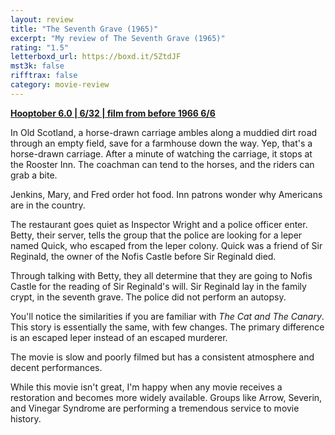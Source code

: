 ```yaml
---
layout: review
title: "The Seventh Grave (1965)"
excerpt: "My review of The Seventh Grave (1965)"
rating: "1.5"
letterboxd_url: https://boxd.it/5ZtdJF
mst3k: false
rifftrax: false
category: movie-review
---
```


<b><a href="https://boxd.it/pPVYg/detail">Hooptober 6.0 | 6/32 | film from before 1966 6/6</a></b>

In Old Scotland, a horse-drawn carriage ambles along a muddied dirt road through an empty field, save for a farmhouse down the way. Yep, that's a horse-drawn carriage. After a minute of watching the carriage, it stops at the Rooster Inn. The coachman can tend to the horses, and the riders can grab a bite.

Jenkins, Mary, and Fred order hot food. Inn patrons wonder why Americans are in the country.

The restaurant goes quiet as Inspector Wright and a police officer enter. Betty, their server, tells the group that the police are looking for a leper named Quick, who escaped from the leper colony. Quick was a friend of Sir Reginald, the owner of the Nofis Castle before Sir Reginald died.

Through talking with Betty, they all determine that they are going to Nofis Castle for the reading of Sir Reginald's will. Sir Reginald lay in the family crypt, in the seventh grave. The police did not perform an autopsy.

You'll notice the similarities if you are familiar with <i>The Cat and The Canary</i>. This story is essentially the same, with few changes. The primary difference is an escaped leper instead of an escaped murderer.

The movie is slow and poorly filmed but has a consistent atmosphere and decent performances.

While this movie isn't great, I'm happy when any movie receives a restoration and becomes more widely available. Groups like Arrow, Severin, and Vinegar Syndrome are performing a tremendous service to movie history.
